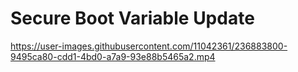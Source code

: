 # Secure Boot Variable Update

https://user-images.githubusercontent.com/11042361/236883800-9495ca80-cdd1-4bd0-a7a9-93e88b5465a2.mp4

